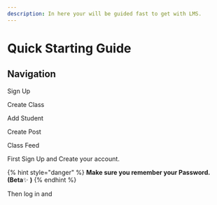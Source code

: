 ```yaml
---
description: In here your will be guided fast to get with LMS.
---
```


# Quick Starting Guide

## Navigation

Sign Up

Create Class

Add Student

Create Post

Class Feed



First Sign Up and Create your account.

{% hint style="danger" %}
**Make sure you remember your Password. \(Beta**✨ **\)**
{% endhint %}

Then log in and 

